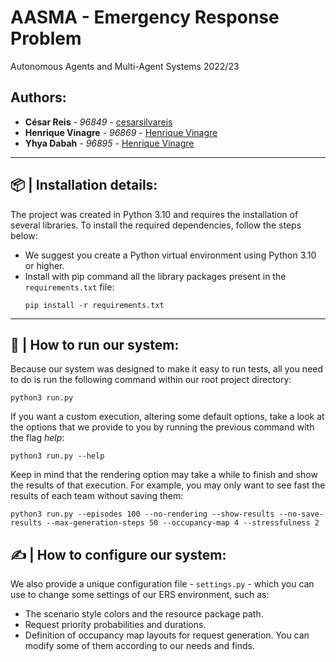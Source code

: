 # AASMA - Emergency Response Problem
Autonomous Agents and Multi-Agent Systems 2022/23


## Authors:

* **César Reis** - *96849* - [cesarsilvareis](https://github.com/cesarsilvareis)
* **Henrique Vinagre** - *96869* - [Henrique Vinagre](https://github.com/henriquevinagre)
* **Yhya Dabah** - *96895* - [Henrique Vinagre](https://github.com/yhya96895)

___

## 📦 | Installation details:
The project was created in Python 3.10 and requires the installation of several libraries. To install the required dependencies, follow the steps below:
- We suggest you create a Python virtual environment using Python 3.10 or higher.
- Install with pip command all the library packages present in the ```requirements.txt``` file:
    ```
    pip install -r requirements.txt
    ```
___ 

## 🤖 | How to run our system:

Because our system was designed to make it easy to run tests, all you need to do is run the following command within our root project directory:

```
python3 run.py
```

If you want a custom execution, altering some default options, take a look at the options that we provide to you by running the previous command with the flag *help*:

```
python3 run.py --help
```

Keep in mind that the rendering option may take a while to finish and show the results of that execution.
For example, you may only want to see fast the results of each team without saving them:
```
python3 run.py --episodes 100 --no-rendering --show-results --no-save-results --max-generation-steps 50 --occupancy-map 4 --stressfulness 2
```

## ✍ | How to configure our system:

We also provide a unique configuration file - ```settings.py``` - which you can use to change some settings of our ERS environment, such as:

* The scenario style colors and the resource package path.
* Request priority probabilities and durations.
* Definition of occupancy map layouts for request generation. You can modify some of them according to our needs and finds.
